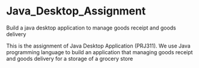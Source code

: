 # Java_Desktop_Assignment
Build a java desktop application to manage goods receipt and goods delivery

This is the assignment of Java Desktop Application (PRJ311). We use Java programming language to build an application that managing goods receipt and goods delivery for a storage of a grocery store

